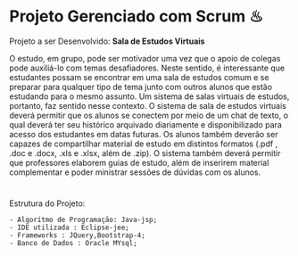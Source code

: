 # Projeto Gerenciado com Scrum ♨

Projeto a ser Desenvolvido: **Sala de Estudos Virtuais**

O estudo, em grupo, pode ser motivador uma vez que o apoio de colegas pode auxiliá-lo com temas desafiadores.
Neste sentido, é interessante que estudantes possam se encontrar em uma sala de estudos comum e se preparar para qualquer tipo de tema junto com outros alunos que estão estudando para o mesmo assunto. Um sistema de salas virtuais de estudos, portanto, faz sentido nesse contexto.
O sistema de sala de estudos virtuais deverá permitir que os alunos se conectem por meio de um chat de texto, o qual deverá ter seu histórico arquivado diariamente e disponibilizado para acesso dos estudantes em datas futuras. Os alunos também deverão ser capazes de compartilhar material de estudo em distintos formatos (.pdf , .doc e .docx, .xls e .xlsx, além de .zip). O sistema também deverá permitir que professores elaborem guias de estudo, além de inserirem material complementar e poder ministrar sessões de dúvidas com os alunos.
#

Estrutura do Projeto:

    - Algorítmo de Programação: Java-jsp;
    - IDE utilizada : Eclipse-jee;
    - Frameworks : JQuery,Bootstrap-4;
    - Banco de Dados : Oracle MYsql;
    
    
